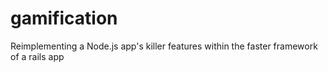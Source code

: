 gamification
============

Reimplementing a Node.js app's killer features within the faster framework of a rails app

